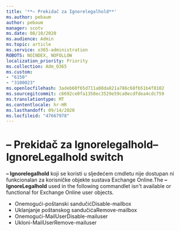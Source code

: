 ```yaml
---
title: '**– Prekidač za Ignorelegalhold**'
ms.author: pebaum
author: pebaum
manager: scotv
ms.date: 08/10/2020
ms.audience: Admin
ms.topic: article
ms.service: o365-administration
ROBOTS: NOINDEX, NOFOLLOW
localization_priority: Priority
ms.collection: Adm_O365
ms.custom:
- "6150"
- "3100023"
ms.openlocfilehash: 3adeb60f65d711a08da821a786c68fb51b4f8102
ms.sourcegitcommit: c6692ce0fa1358ec3529e59ca0ecdfdea4cdc759
ms.translationtype: MT
ms.contentlocale: hr-HR
ms.lasthandoff: 09/14/2020
ms.locfileid: "47667978"
---
```

# <a name="ignorelegalhold-switch"></a><span data-ttu-id="d6f33-102">**– Prekidač za Ignorelegalhold**</span><span class="sxs-lookup"><span data-stu-id="d6f33-102">**–IgnoreLegalhold** switch</span></span>

<span data-ttu-id="d6f33-103">**– Ignorelegalhold** koji se koristi u sljedećem cmdletu nije dostupan ni funkcionalan za korisničke objekte sustava Exchange Online.</span><span class="sxs-lookup"><span data-stu-id="d6f33-103">The **–IgnoreLegalhold** used in the following commandlet isn't available or functional for Exchange Online user objects.</span></span>

- <span data-ttu-id="d6f33-104">Onemogući-poštanski sandučić</span><span class="sxs-lookup"><span data-stu-id="d6f33-104">Disable-mailbox</span></span>
- <span data-ttu-id="d6f33-105">Uklanjanje poštanskog sandučića</span><span class="sxs-lookup"><span data-stu-id="d6f33-105">Remove-mailbox</span></span>
- <span data-ttu-id="d6f33-106">Onemogući-MailUser</span><span class="sxs-lookup"><span data-stu-id="d6f33-106">Disable-mailuser</span></span>
- <span data-ttu-id="d6f33-107">Ukloni-MailUser</span><span class="sxs-lookup"><span data-stu-id="d6f33-107">Remove-mailuser</span></span>